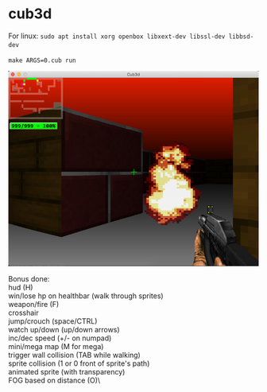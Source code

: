 # cub3d

For linux: 
`sudo apt install
  xorg openbox
  libxext-dev
  libssl-dev
  libbsd-dev`

`make ARGS=0.cub run`

![cub3d](https://raw.githubusercontent.com/untel/cub3d/master/pics/demo.png)

Bonus done:<br/>
hud (H)<br/>
win/lose hp on healthbar (walk through sprites)<br/>
weapon/fire (F)<br/>
crosshair<br/>
jump/crouch (space/CTRL)<br/>
watch up/down (up/down arrows)\
inc/dec speed (+/- on numpad)\
mini/mega map (M for mega)\
trigger wall collision (TAB while walking)\
sprite collision (1 or 0 front of sprite's path)\
animated sprite (with transparency)\
FOG based on distance (O)\
